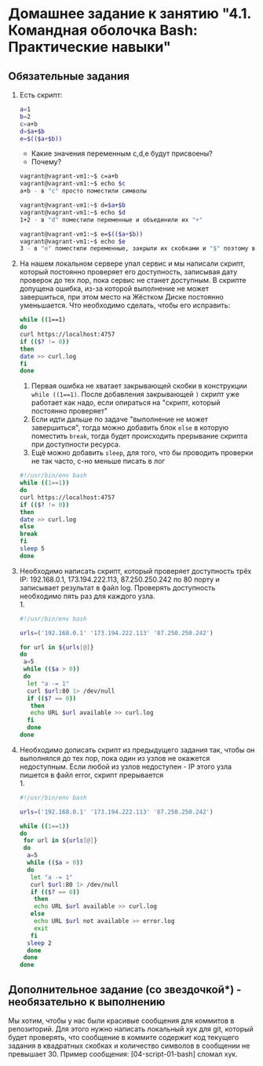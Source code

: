 # Домашнее задание к занятию "4.1. Командная оболочка Bash: Практические навыки"

## Обязательные задания

1. Есть скрипт:
    ```bash
    a=1
    b=2
    c=a+b
    d=$a+$b
    e=$(($a+$b))
    ```
    * Какие значения переменным c,d,e будут присвоены?
    * Почему?
    ```bash
    vagrant@vagrant-vm1:~$ c=a+b
    vagrant@vagrant-vm1:~$ echo $c
    a+b - в "c" просто поместили символы
 
    vagrant@vagrant-vm1:~$ d=$a+$b
    vagrant@vagrant-vm1:~$ echo $d
    1+2 - в "d" поместили переменные и объединили их "+"
 
    vagrant@vagrant-vm1:~$ e=$(($a+$b))
    vagrant@vagrant-vm1:~$ echo $e
    3 - в "e" поместили переменные, закрыли их скобками и "$" поэтому выполнилась арефметичекая операция с переменными
    ```

2. На нашем локальном сервере упал сервис и мы написали скрипт, который постоянно проверяет его доступность, записывая дату проверок до тех пор, пока сервис не станет доступным. В скрипте допущена ошибка, из-за которой выполнение не может завершиться, при этом место на Жёстком Диске постоянно уменьшается. Что необходимо сделать, чтобы его исправить:
    ```bash
    while ((1==1)
    do
    curl https://localhost:4757
    if (($? != 0))
    then
    date >> curl.log
    fi
    done
    ```
   1. Первая ошибка не хватает закрывающей скобки в конструкции `while ((1==1)`. После добавления закрывающей `)` скрипт уже работает как надо, если опираться на "скрипт, который постоянно проверяет"
   2. Если идти дальше по задаче "выполнение не может завершиться", тогда можно добавить блок `else` в которую поместить `break`, тогда будет происходить прерывание скрипта при доступности ресурса.
   3. Ещё можно добавить `sleep`, для того, что бы проводить проверки не так часто, с-но меньше писать в лог
    ```bash
    #!/usr/bin/env bash
    while ((1==1))
    do
    curl https://localhost:4757
    if (($? != 0))
    then
    date >> curl.log
    else
    break
    fi
    sleep 5
    done
    ```
3. Необходимо написать скрипт, который проверяет доступность трёх IP: 192.168.0.1, 173.194.222.113, 87.250.250.242 по 80 порту и записывает результат в файл log. Проверять доступность необходимо пять раз для каждого узла.  
   1. 
    ```bash
    #!/usr/bin/env bash
	
    urls=('192.168.0.1' '173.194.222.113' '87.250.250.242')
	
    for url in ${urls[@]}
    do
     a=5
     while (($a > 0))
     do
      let "a -= 1"
      curl $url:80 1> /dev/null
      if (($? == 0))
       then
       echo URL $url available >> curl.log
      fi
      done
    done
    ```

4. Необходимо дописать скрипт из предыдущего задания так, чтобы он выполнялся до тех пор, пока один из узлов не окажется недоступным. Если любой из узлов недоступен - IP этого узла пишется в файл error, скрипт прерывается  
   1. 
	```bash
	#!/usr/bin/env bash
	
	urls=('192.168.0.1' '173.194.222.113' '87.250.250.242')
	
	while ((1==1))
	do
	 for url in ${urls[@]}
	 do
	  a=5
	  while (($a > 0))
	  do
	   let "a -= 1"
	   curl $url:80 1> /dev/null
	   if (($? == 0))
		then
		echo URL $url available >> curl.log
	   else
		echo URL $url not available >> error.log
		exit
	   fi
	  sleep 2
	  done
	 done
	done
	```

## Дополнительное задание (со звездочкой*) - необязательно к выполнению

Мы хотим, чтобы у нас были красивые сообщения для коммитов в репозиторий. Для этого нужно написать локальный хук для git, который будет проверять, что сообщение в коммите содержит код текущего задания в квадратных скобках и количество символов в сообщении не превышает 30. Пример сообщения: \[04-script-01-bash\] сломал хук.